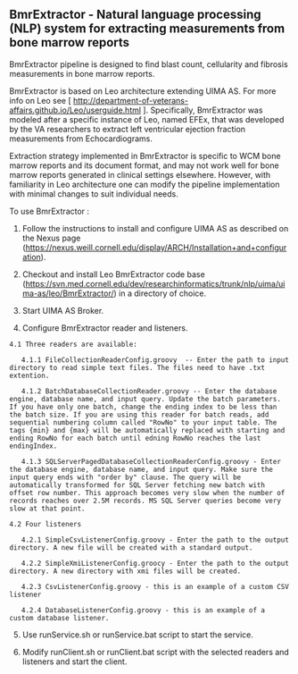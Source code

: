 ## BmrExtractor - Natural language processing (NLP) system for extracting measurements from bone marrow reports

BmrExtractor pipeline is designed to find blast count, cellularity and fibrosis measurements in bone marrow reports.   

BmrExtractor is based on Leo architecture extending UIMA AS.  For more info on Leo see [ http://department-of-veterans-affairs.github.io/Leo/userguide.html ]. Specifically, BmrExtractor was modeled after a specific instance of Leo, named EFEx, that was developed by the VA researchers to extract left ventricular ejection fraction measurements from Echocardiograms. 

Extraction strategy implemented in BmrExtractor is specific to WCM bone marrow reports and its document format, and may not work well for bone marrow reports generated in clinical settings elsewhere. However, with familiarity in Leo architecture one can modify the pipeline implementation with minimal changes to suit individual needs.

To use BmrExtractor :

  1.  Follow the instructions to install and configure UIMA AS as described on the Nexus page (https://nexus.weill.cornell.edu/display/ARCH/Installation+and+configuration).  
  
  2. Checkout and install Leo BmrExtractor code base (https://svn.med.cornell.edu/dev/researchinformatics/trunk/nlp/uima/uima-as/leo/BmrExtractor/) in a directory of choice.
  
  3. Start UIMA AS Broker.
     
  4. Configure BmrExtractor reader and listeners.
    
    4.1 Three readers are available:
     
       4.1.1 FileCollectionReaderConfig.groovy  -- Enter the path to input directory to read simple text files. The files need to have .txt extention. 
      
       4.1.2 BatchDatabaseCollectionReader.groovy -- Enter the database engine, database name, and input query. Update the batch parameters. If you have only one batch, change the ending index to be less than the batch size. If you are using this reader for batch reads, add sequential numbering column called "RowNo" to your input table. The tags {min} and {max} will be automatically replaced with starting and ending RowNo for each batch until edning RowNo reaches the last endingIndex.
       
       4.1.3 SQLServerPagedDatabaseCollectionReaderConfig.groovy - Enter the database engine, database name, and input query. Make sure the input query ends with "order by" clause. The query will be automatically transformed for SQL Server fetching new batch with offset row number. This approach becomes very slow when the number of records reaches over 2.5M records. MS SQL Server queries become very slow at that point.
      
    4.2 Four listeners
    
       4.2.1 SimpleCsvListenerConfig.groovy - Enter the path to the output directory. A new file will be created with a standard output.
      
       4.2.2 SimpleXmiListenerConfig.groocy - Enter the path to the output directory. A new directory with xmi files will be created.
      
       4.2.3 CsvListenerConfig.groovy - this is an example of a custom CSV listener
      
       4.2.4 DatabaseListenerConfig.groovy - this is an example of a custom database listener.
           
  5. Use runService.sh or runService.bat script to start the service.
  
  6. Modify runClient.sh or runClient.bat script with  the selected readers and listeners and start the client.
  
  
      
  
